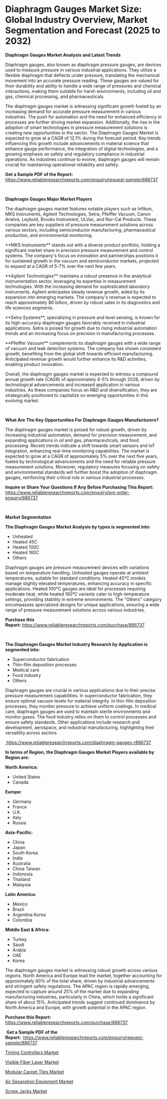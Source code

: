<p><h1>Diaphragm Gauges Market Size: Global Industry Overview, Market Segmentation and Forecast (2025 to 2032)</h1></p><p><strong>Diaphragm Gauges Market Analysis and Latest Trends</strong></p>
<p><p>Diaphragm gauges, also known as diaphragm pressure gauges, are devices used to measure pressure in various industrial applications. They utilize a flexible diaphragm that deflects under pressure, translating the mechanical movement into an accurate pressure reading. These gauges are valued for their durability and ability to handle a wide range of pressures and chemical interactions, making them suitable for harsh environments, including oil and gas, chemical processing, and pharmaceuticals.</p><p>The diaphragm gauges market is witnessing significant growth fueled by an increasing demand for accurate pressure measurement in various industries. The push for automation and the need for enhanced efficiency in processes are further driving market expansion. Additionally, the rise in the adoption of smart technologies in pressure measurement solutions is creating new opportunities in the sector. The Diaphragm Gauges Market is expected to grow at a CAGR of 12.1% during the forecast period. Key trends influencing this growth include advancements in material science that enhance gauge performance, the integration of digital technologies, and a growing emphasis on safety and regulatory compliance in industrial operations. As industries continue to evolve, diaphragm gauges will remain crucial for maintaining operational reliability and safety.</p></p>
<p><strong>Get a Sample PDF of the Report:&nbsp;</strong> <a href="https://www.reliableresearchreports.com/enquiry/request-sample/886737?utm_campaign=118&utm_medium=2&utm_source=Github&utm_content=ia&utm_term=08042025&utm_id=diaphragm-gauges">https://www.reliableresearchreports.com/enquiry/request-sample/886737</a></p>
<p>&nbsp;</p>
<p><strong>Diaphragm Gauges Major Market Players</strong></p>
<p><p>The diaphragm gauges market features notable players such as Infikon, MKS Instruments, Agilent Technologies, Setra, Pfeiffer Vacuum, Canon Anelva, Leybold, Brooks Instrument, ULVac, and Nor-Cal Products. These companies are key suppliers of pressure measurement solutions across various sectors, including semiconductor manufacturing, pharmaceutical production, and environmental monitoring.</p><p>**MKS Instruments** stands out with a diverse product portfolio, holding a significant market share in precision pressure measurement and control systems. The company's focus on innovation and partnerships positions it for sustained growth in the vacuum and semiconductor markets, projected to expand at a CAGR of 5-7% over the next few years.</p><p>**Agilent Technologies** maintains a robust presence in the analytical instrumentation sector, leveraging its expertise in measurement technologies. With the increasing demand for sophisticated laboratory instruments, Agilent anticipates steady revenue growth, aided by its expansion into emerging markets. The company's revenue is expected to reach approximately $6 billion, driven by robust sales in its diagnostics and life sciences segments.</p><p>**Setra Systems**, specializing in pressure and level sensing, is known for its high-accuracy diaphragm gauges favorably received in industrial applications. Setra is poised for growth due to rising industrial automation trends and an increasing focus on precision in manufacturing processes.</p><p>**Pfeiffer Vacuum** complements its diaphragm gauges with a wide range of vacuum and leak detection systems. The company has shown consistent growth, benefiting from the global shift towards efficient manufacturing. Anticipated revenue growth would further enhance its R&D activities, enabling product innovation.</p><p>Overall, the diaphragm gauges market is expected to witness a compound annual growth rate (CAGR) of approximately 4-5% through 2028, driven by technological advancements and increased application in various industries. As these companies focus on R&D and diversification, they are strategically positioned to capitalize on emerging opportunities in this evolving market.</p></p>
<p>&nbsp;</p>
<p><strong>What Are The Key Opportunities For Diaphragm Gauges Manufacturers?</strong></p>
<p><p>The diaphragm gauges market is poised for robust growth, driven by increasing industrial automation, demand for precision measurement, and expanding applications in oil and gas, pharmaceuticals, and food processing. Recent trends indicate a shift towards smart sensors and IoT integration, enhancing real-time monitoring capabilities. The market is expected to grow at a CAGR of approximately 5% over the next five years, fueled by technological advancements and the need for reliable pressure measurement solutions. Moreover, regulatory measures focusing on safety and environmental standards will further boost the adoption of diaphragm gauges, reinforcing their critical role in various industrial processes.</p></p>
<p><strong>Inquire or Share Your Questions If Any Before Purchasing This Report:</strong> <a href="https://www.reliableresearchreports.com/enquiry/pre-order-enquiry/886737?utm_campaign=118&utm_medium=2&utm_source=Github&utm_content=ia&utm_term=08042025&utm_id=diaphragm-gauges">https://www.reliableresearchreports.com/enquiry/pre-order-enquiry/886737</a></p>
<p>&nbsp;</p>
<p><strong>Market Segmentation</strong></p>
<p><strong>The Diaphragm Gauges Market Analysis by types is segmented into:</strong></p>
<p><ul><li>Unheated</li><li>Heated 45C</li><li>Heated 100C</li><li>Heated 160C</li><li>Others</li></ul></p>
<p><p>Diaphragm gauges are pressure measurement devices with variations based on temperature handling. Unheated gauges operate at ambient temperatures, suitable for standard conditions. Heated 45°C models manage slightly elevated temperatures, enhancing accuracy in specific applications. Heated 100°C gauges are ideal for processes requiring moderate heat, while heated 160°C variants cater to high-temperature settings, providing stability in extreme environments. The "Others" category encompasses specialized designs for unique applications, ensuring a wide range of pressure measurement solutions across various industries.</p></p>
<p><strong>Purchase this Report:&nbsp;</strong><a href="https://www.reliableresearchreports.com/purchase/886737?utm_campaign=118&utm_medium=2&utm_source=Github&utm_content=ia&utm_term=08042025&utm_id=diaphragm-gauges">https://www.reliableresearchreports.com/purchase/886737</a></p>
<p>&nbsp;</p>
<p><strong>The Diaphragm Gauges Market Industry Research by Application is segmented into:</strong></p>
<p><ul><li>Superconductor fabrication</li><li>Thin-film deposition processes</li><li>Medical care</li><li>Food industry</li><li>Others</li></ul></p>
<p><p>Diaphragm gauges are crucial in various applications due to their precise pressure measurement capabilities. In superconductor fabrication, they ensure optimal vacuum levels for material integrity. In thin-film deposition processes, they monitor pressure to achieve uniform coatings. In medical care, diaphragm gauges are used to maintain sterile environments and monitor gases. The food industry relies on them to control processes and ensure safety standards. Other applications include research and development, aerospace, and industrial manufacturing, highlighting their versatility across sectors.</p></p>
<p><a href="https://www.reliableresearchreports.com/diaphragm-gauges-r886737?utm_campaign=118&utm_medium=2&utm_source=Github&utm_content=ia&utm_term=08042025&utm_id=diaphragm-gauges">&nbsp;https://www.reliableresearchreports.com/diaphragm-gauges-r886737</a></p>
<p><strong>In terms of Region, the Diaphragm Gauges Market Players available by Region are:</strong></p>
<p>
    <p> <strong> North America: </strong>
        <ul>
            <li>United States</li>
            <li>Canada</li>
        </ul>
        </p> 
    <p> <strong> Europe: </strong>
        <ul>
            <li>Germany</li>
            <li>France</li>
            <li>U.K.</li>
            <li>Italy</li>
            <li>Russia</li>
        </ul>
        </p> 
    <p> <strong> Asia-Pacific: </strong>
        <ul>
            <li>China</li>
            <li>Japan</li>
            <li>South Korea</li>
            <li>India</li>
            <li>Australia</li>
            <li>China Taiwan</li>
            <li>Indonesia</li>
            <li>Thailand</li>
            <li>Malaysia</li>
        </ul>
        </p> 
    <p> <strong> Latin America: </strong>
        <ul>
            <li>Mexico</li>
            <li>Brazil</li>
            <li>Argentina Korea</li>
            <li>Colombia</li>
        </ul>
        </p> 
    <p> <strong> Middle East & Africa: </strong>
        <ul>
            <li>Turkey</li>
            <li>Saudi</li>
            <li>Arabia</li>
            <li>UAE</li>
            <li>Korea</li>
        </ul>
    </p>
    </p>
<p><p>The diaphragm gauges market is witnessing robust growth across various regions. North America and Europe lead the market, together accounting for approximately 60% of the total share, driven by industrial advancements and stringent safety regulations. The APAC region is rapidly emerging, expected to capture around 25% of the market due to expanding manufacturing industries, particularly in China, which holds a significant share of about 15%. Anticipated trends suggest continued dominance by North America and Europe, with growth potential in the APAC region.</p></p>
<p><strong>Purchase this Report: </strong><a href="https://www.reliableresearchreports.com/purchase/886737?utm_campaign=118&utm_medium=2&utm_source=Github&utm_content=ia&utm_term=08042025&utm_id=diaphragm-gauges">https://www.reliableresearchreports.com/purchase/886737</a></p>
<p>&nbsp;<strong>Get a Sample PDF of the Report:&nbsp;&nbsp;</strong><a href="https://www.reliableresearchreports.com/enquiry/request-sample/886737?utm_campaign=118&utm_medium=2&utm_source=Github&utm_content=ia&utm_term=08042025&utm_id=diaphragm-gauges">https://www.reliableresearchreports.com/enquiry/request-sample/886737</a></p>
<p><strong></strong></p>
<p><p><a href="https://github.com/langolaskark/Market-Research-Report-List-1/blob/main/timing-controllers-market.md?utm_campaign=118&utm_medium=2&utm_source=Github&utm_content=ia&utm_term=08042025&utm_id=diaphragm-gauges">Timing Controllers Market</a></p><p><a href="https://github.com/thatejanet4y/Market-Research-Report-List-1/blob/main/visible-fiber-laser-market.md?utm_campaign=118&utm_medium=2&utm_source=Github&utm_content=ia&utm_term=08042025&utm_id=diaphragm-gauges">Visible Fiber Laser Market</a></p><p><a href="https://github.com/arocasanzib6/Market-Research-Report-List-1/blob/main/modular-carpet-tiles-market.md?utm_campaign=118&utm_medium=2&utm_source=Github&utm_content=ia&utm_term=08042025&utm_id=diaphragm-gauges">Modular Carpet Tiles Market</a></p><p><a href="https://github.com/arneslullapq/Market-Research-Report-List-1/blob/main/air-separation-equipment-market.md?utm_campaign=118&utm_medium=2&utm_source=Github&utm_content=ia&utm_term=08042025&utm_id=diaphragm-gauges">Air Separation Equipment Market</a></p><p><a href="https://github.com/mukaithaisia/Market-Research-Report-List-1/blob/main/screw-jacks-market.md?utm_campaign=118&utm_medium=2&utm_source=Github&utm_content=ia&utm_term=08042025&utm_id=diaphragm-gauges">Screw Jacks Market</a></p></p>
